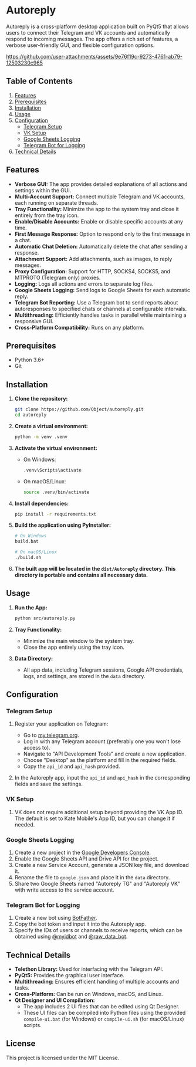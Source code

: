 # Autoreply

Autoreply is a cross-platform desktop application built on PyQt5 that allows users to connect their Telegram and VK accounts and automatically respond to incoming messages. The app offers a rich set of features, a verbose user-friendly GUI, and flexible configuration options.

https://github.com/user-attachments/assets/9e76f19c-9273-4761-ab79-12503230c965

## Table of Contents

1. [Features](#features)
2. [Prerequisites](#prerequisites)
3. [Installation](#installation)
4. [Usage](#usage)
5. [Configuration](#configuration)
   - [Telegram Setup](#telegram-setup)
   - [VK Setup](#vk-setup)
   - [Google Sheets Logging](#google-sheets-logging)
   - [Telegram Bot for Logging](#telegram-bot-for-logging)
6. [Technical Details](#technical-details)

## Features

- **Verbose GUI:** The app provides detailed explanations of all actions and settings within the GUI.
- **Multi-Account Support:** Connect multiple Telegram and VK accounts, each running on separate threads.
- **Tray Functionality:** Minimize the app to the system tray and close it entirely from the tray icon.
- **Enable/Disable Accounts:** Enable or disable specific accounts at any time.
- **First Message Response:** Option to respond only to the first message in a chat.
- **Automatic Chat Deletion:** Automatically delete the chat after sending a response.
- **Attachment Support:** Add attachments, such as images, to reply messages.
- **Proxy Configuration:** Support for HTTP, SOCKS4, SOCKS5, and MTPROTO (Telegram only) proxies.
- **Logging:** Logs all actions and errors to separate log files.
- **Google Sheets Logging:** Send logs to Google Sheets for each automatic reply.
- **Telegram Bot Reporting:** Use a Telegram bot to send reports about autoresponses to specified chats or channels at configurable intervals.
- **Multithreading:** Efficiently handles tasks in parallel while maintaining a responsive GUI.
- **Cross-Platform Compatibility:** Runs on any platform.

## Prerequisites

- Python 3.6+
- Git

## Installation

1. **Clone the repository:**
   ```sh
   git clone https://github.com/Qbject/autoreply.git
   cd autoreply
   ```

2. **Create a virtual environment:**
   ```sh
   python -m venv .venv
   ```

3. **Activate the virtual environment:**
   - On Windows:
     ```sh
     .venv\Scripts\activate
     ```
   - On macOS/Linux:
     ```sh
     source .venv/bin/activate
     ```

4. **Install dependencies:**
   ```sh
   pip install -r requirements.txt
   ```

5. **Build the application using PyInstaller:**
   ```sh
   # On Windows
   build.bat

   # On macOS/Linux
   ./build.sh
   ```

6. **The built app will be located in the `dist/Autoreply` directory. This directory is portable and contains all necessary data.**

## Usage

1. **Run the App:**
   ```sh
   python src/autoreply.py
   ```

2. **Tray Functionality:**
   - Minimize the main window to the system tray.
   - Close the app entirely using the tray icon.

3. **Data Directory:**
   - All app data, including Telegram sessions, Google API credentials, logs, and settings, are stored in the `data` directory.

## Configuration

### Telegram Setup

1. Register your application on Telegram:
   - Go to [my.telegram.org](https://my.telegram.org/).
   - Log in with any Telegram account (preferably one you won't lose access to).
   - Navigate to "API Development Tools" and create a new application.
   - Choose "Desktop" as the platform and fill in the required fields.
   - Copy the `api_id` and `api_hash` provided.

2. In the Autoreply app, input the `api_id` and `api_hash` in the corresponding fields and save the settings.

### VK Setup

1. VK does not require additional setup beyond providing the VK App ID. The default is set to Kate Mobile's App ID, but you can change it if needed.

### Google Sheets Logging

1. Create a new project in the [Google Developers Console](https://console.developers.google.com/).
2. Enable the Google Sheets API and Drive API for the project.
3. Create a new Service Account, generate a JSON key file, and download it.
4. Rename the file to `google.json` and place it in the `data` directory.
5. Share two Google Sheets named "Autoreply TG" and "Autoreply VK" with write access to the service account.

### Telegram Bot for Logging

1. Create a new bot using [BotFather](https://t.me/BotFather).
2. Copy the bot token and input it into the Autoreply app.
3. Specify the IDs of users or channels to receive reports, which can be obtained using [@myidbot](https://t.me/myidbot) and [@raw_data_bot](https://t.me/raw_data_bot).

## Technical Details

- **Telethon Library:** Used for interfacing with the Telegram API.
- **PyQt5:** Provides the graphical user interface.
- **Multithreading:** Ensures efficient handling of multiple accounts and tasks.
- **Cross-Platform:** Can be run on Windows, macOS, and Linux.
- **Qt Designer and UI Compilation:**
  - The app includes 2 UI files that can be edited using Qt Designer.
  - These UI files can be compiled into Python files using the provided `compile-ui.bat` (for Windows) or `compile-ui.sh` (for macOS/Linux) scripts.

## License

This project is licensed under the MIT License.
